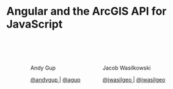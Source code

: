 <h1 style="margin-top: 100px; margin-bottom: 75px;">Angular and the ArcGIS API for JavaScript</h1>
<div style="width: 75%; margin: auto;">
	<div style="width: 50%; float: left;">
	    <p>
	        Andy Gup
	    </p>
	    <p>
	        <a href="https://github.com/andygup" target="blank">
            <i class="fa fa-github fa-lg" title="GitHub"></i>
            @andygup
          </a>
	        |
	        <a href="https://twitter.com/agup" target="blank">
            <i class="fa fa-twitter fa-lg" title="Twitter"></i>
            @agup
          </a>
	    </p>
	</div>
	<div style="width: 50%; float: right;">
	    <p>
	        Jacob Wasilkowski
	    </p>
	    <p>
	        <a href="https://github.com/jwasilgeo" target="blank">
            <i class="fa fa-github fa-lg" title="GitHub"></i>
            @jwasilgeo
          </a>
	        |
	        <a href="https://twitter.com/jwasilgeo" target="blank">
            <i class="fa fa-twitter fa-lg" title="Twitter"></i>
            @jwasilgeo
          </a>
	    </p>
	</div>
</div>
